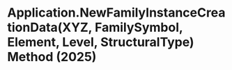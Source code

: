 # Application.NewFamilyInstanceCreationData(XYZ, FamilySymbol, Element, Level, StructuralType) Method (2025)

﻿